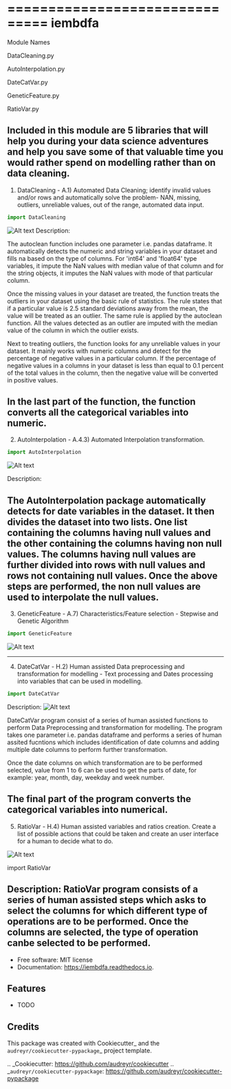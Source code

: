 ===============================
iembdfa
===============================

Module Names

DataCleaning.py

AutoInterpolation.py

DateCatVar.py

GeneticFeature.py

RatioVar.py

Included in this module are 5 libraries that will help you during your data science adventures and help you save some of that valuable time you would rather spend on modelling rather than on data cleaning.
---
1. DataCleaning - A.1) Automated Data Cleaning; identify invalid values and/or rows and automatically solve the problem- NAN, missing, outliers, unreliable values, out of the range, automated data input.
```python
import DataCleaning
```
![Alt text](http://i.imgur.com/0E8fWWF.png "Diagram A41")
Description: 

The autoclean function includes one parameter i.e. pandas dataframe. It automatically detects the numeric and string variables in your dataset and fills na based on the type of columns. For 'int64' and 'float64' type variables, it impute the NaN values with median value of that column and for the string objects, it imputes the NaN values with mode of that particular column.

Once the missing values in your dataset are treated, the function treats the outliers in your dataset using the basic rule of statistics. The rule states that if a particular value is 2.5 standard deviations away from the mean, the value will be treated as an outlier. The same rule is applied by the autoclean function. All the values detected as an outlier are imputed with the median value of the column in which the outlier exists.

Next to treating outliers, the function looks for any unreliable values in your dataset. It mainly works with numeric columns and detect for the percentage of negative values in a particular column. If the percentage of negative values in a columns in your dataset is less than equal to 0.1 percent of the total values in the column, then the negative value will be converted in positive values.

In the last part of the function, the function converts all the categorical variables into numeric.
---
2. AutoInterpolation - A.4.3) Automated Interpolation transformation.
```python
import AutoInterpolation
```
![Alt text](http://i.imgur.com/Qld2XqS.png "Diagram A43")

Description: 

The AutoInterpolation package automatically detects for date variables in the dataset. It then divides the dataset into two lists. One list containing the columns having null values and the other containing the columns having non null values. The columns having null values are further divided into rows with null values and rows not containing null values. Once the above steps are performed, the non null values are used to interpolate the null values.
---
3. GeneticFeature - A.7) Characteristics/Feature selection - Stepwise and Genetic Algorithm
```python
import GeneticFeature
```
![Alt text](http://i.imgur.com/1zyswKT.png "Diagram A2")

---
4. DateCatVar - H.2) Human assisted Data preprocessing and transformation for modelling - Text processing and Dates processing into variables that can be used in modelling.
```python
import DateCatVar
```
Description: 
![Alt text](http://i.imgur.com/Dq38eb0.png "Diagram H2")

DateCatVar program consist of a series of human assisted functions to perform Data Preprocessing and transformation for modelling. The program takes one parameter i.e. pandas dataframe and performs a series of human assited fucntions which includes identification of date columns and adding multiple date columns to perform further transformation.

Once the date columns on which transformation are to be performed selected, value from 1 to 6 can be used to get the parts of date, for example: year, month, day, weekday and week number.

The final part of the program converts the categorical variables into numerical. 
---
5. RatioVar - H.4) Human assisted variables and ratios creation. Create a list of possible actions that could be taken and create an user interface for a human to decide what to do.


![Alt text](http://i.imgur.com/jSX1gDA.png "Diagram H4")

import RatioVar

Description: RatioVar program consists of a series of human assisted steps which asks to select the columns for which different type of operations are to be performed. Once the columns are selected, the type of operation canbe selected to be performed.
---

* Free software: MIT license
* Documentation: https://iembdfa.readthedocs.io.


Features
--------

* TODO

Credits
---------

This package was created with Cookiecutter_ and the `audreyr/cookiecutter-pypackage`_ project template.

.. _Cookiecutter: https://github.com/audreyr/cookiecutter
.. _`audreyr/cookiecutter-pypackage`: https://github.com/audreyr/cookiecutter-pypackage

